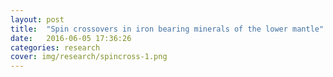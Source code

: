 ```yaml
---
layout: post
title:  "Spin crossovers in iron bearing minerals of the lower mantle"
date:   2016-06-05 17:36:26
categories: research
cover: img/research/spincross-1.png
---
```

